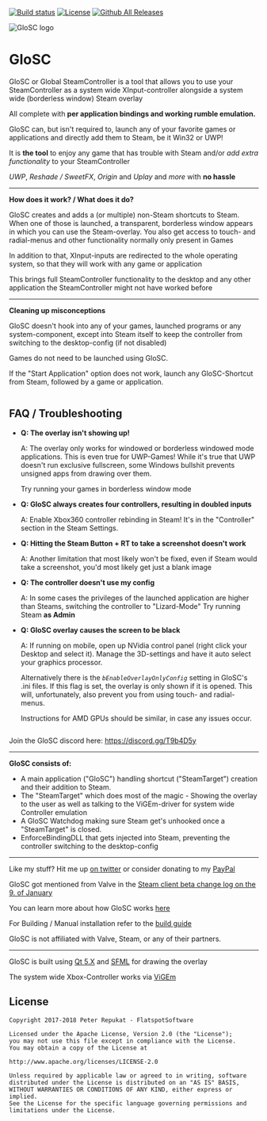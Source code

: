 [![Build status](https://ci.appveyor.com/api/projects/status/ph7g8xcct9hab6fp?svg=true)](https://ci.appveyor.com/project/Alia5/glosc) [![License](https://img.shields.io/badge/License-Apache%202.0-blue.svg)](https://opensource.org/licenses/Apache-2.0) [![Github All Releases](https://img.shields.io/github/downloads/Alia5/GloSC/total.svg)]()

![GloSC logo](https://github.com/Alia5/GloSC/blob/master/GloSC_Icon_small.png?raw=true "GloSC logo")

# GloSC

GloSC or Global SteamController is a tool that allows you to use your SteamController as a system wide XInput-controller alongside a system wide (borderless window) Steam overlay

All complete with **per application bindings and working rumble emulation.**

GloSC can, but isn't required to, launch any of your favorite games or applications and directly add them to Steam, be it Win32 or UWP!

It is **the tool** to enjoy any game that has trouble with Steam and/or *add extra functionality* to your SteamController

*UWP*, *Reshade / SweetFX*, *Origin* and *Uplay* and *more* with **no hassle**

---

**How does it work? / What does it do?**

GloSC creates and adds a (or multiple) non-Steam shortcuts to Steam. When one of those is launched, a transparent, borderless window appears in which you can use the Steam-overlay. You also get access to touch- and radial-menus and other functionality normally only present in Games

In addition to that, XInput-inputs are redirected to the whole operating system, so that they will work with any game or application

This brings full SteamController functionality to the desktop and any other application the SteamController might not have worked before

---

**Cleaning up misconceptions**

GloSC doesn't hook into any of your games, launched programs or any system-component, except into Steam itself to keep the controller from switching to the desktop-config (if not disabled)

Games do not need to be launched using GloSC.  

If the "Start Application" option does not work, launch any GloSC-Shortcut from Steam, followed by a game or application.


```
```

## FAQ / Troubleshooting

* **Q: The overlay isn't showing up!**

  A: The overlay only works for windowed or borderless windowed mode applications.
     This is even true for UWP-Games! While it's true that UWP doesn't run exclusive fullscreen, some Windows bullshit prevents unsigned apps from drawing over them.
     
     Try running your games in borderless window mode

* **Q: GloSC always creates four controllers, resulting in doubled inputs**

  A: Enable Xbox360 controller rebinding in Steam! It's in the "Controller" section in the Steam Settings. 

* **Q: Hitting the Steam Button + RT to take a screenshot doesn't work**

  A: Another limitation that most likely won't be fixed, even if Steam would take a screenshot, you'd most likely get just a blank image

* **Q: The controller doesn't use my config**

    A: In some cases the privileges of the launched application are higher than Steams, switching the controller to "Lizard-Mode"
    Try running Steam **as Admin**
    
* **Q: GloSC overlay causes the screen to be black**

  A: If running on mobile, open up NVidia control panel (right click your Desktop and select it). Manage the 3D-settings and have it auto select your graphics processor.

  Alternatively there is the _`bEnableOverlayOnlyConfig`_ setting in GloSC's .ini files.
  If this flag is set, the overlay is only shown if it is opened.
  This will, unfortunately, also prevent you from using touch- and radial-menus.

  Instructions for AMD GPUs should be similar, in case any issues occur.        
     
```
```

Join the GloSC discord here: https://discord.gg/T9b4D5y

---

**GloSC consists of:**
 
 * A main application ("GloSC") handling shortcut ("SteamTarget") creation and their addition to Steam.
 * The "SteamTarget" which does most of the magic - Showing the overlay to the user as well as talking to the ViGEm-driver for system wide Controller emulation
 * A GloSC Watchdog making sure Steam get's unhooked once a "SteamTarget" is closed.
 * EnforceBindingDLL that gets injected into Steam, preventing the controller switching to the desktop-config

---

Like my stuff? Hit me up [on twitter](https://twitter.com/Flatspotpics) or consider donating to my [PayPal](https://www.paypal.me/Flatspotpics)

GloSC got mentioned from Valve in the [Steam client beta change log on the 9. of January](https://twitter.com/flatspotpics/status/818697837055770624)

You can learn more about how GloSC works [here](https://behind.flatspot.pictures/third-party-steam-controller-software-part2-my-take-on-it/)

For Building / Manual installation refer to the [build guide](https://github.com/Alia5/GloSC/blob/master/Build_Install.md)

GloSC is not affiliated with Valve, Steam, or any of their partners.

---

GloSC is built using [Qt 5.X](https://www.qt.io/) and [SFML](http://www.sfml-dev.org/) for drawing the overlay

The system wide Xbox-Controller works via [ViGEm](https://github.com/nefarius/ViGEm)


## License

```
Copyright 2017-2018 Peter Repukat - FlatspotSoftware

Licensed under the Apache License, Version 2.0 (the "License");
you may not use this file except in compliance with the License.
You may obtain a copy of the License at

http://www.apache.org/licenses/LICENSE-2.0

Unless required by applicable law or agreed to in writing, software
distributed under the License is distributed on an "AS IS" BASIS,
WITHOUT WARRANTIES OR CONDITIONS OF ANY KIND, either express or implied.
See the License for the specific language governing permissions and
limitations under the License.
```
